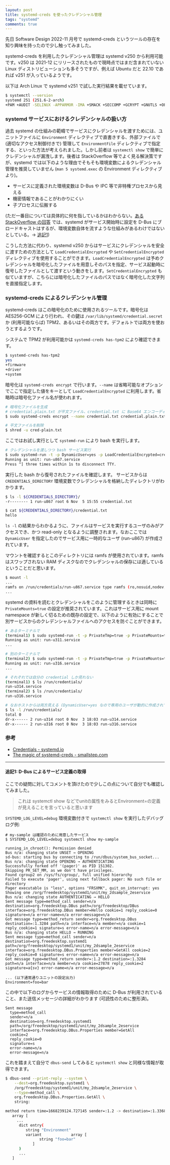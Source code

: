 ```yaml
---
layout: post
title: systemd-creds を使ったクレデンシャル管理
tags: "systemd"
comments: true
---
```


先日 Software Design 2022-11 月号で systemd-creds というツールの存在を知り興味を持ったので少し触ってみました。

systemd-creds を利用したクレデンシャル管理は systemd v250 から利用可能です。v250 は 2021-12 にリリースされたもので現時点ではまだ含まれていない Linux ディストリビューションも多そうですが、例えば Ubuntu だと 22.10 であれば v251 が入っているようです。

以下は Arch Linux で systemd v251 で試した実行結果を載せています。

```bash
$ systemctl --version
systemd 251 (251.6-2-arch)
+PAM +AUDIT -SELINUX -APPARMOR -IMA +SMACK +SECCOMP +GCRYPT +GNUTLS +OPENSSL +ACL +BLKID +CURL +ELFUTILS +FIDO2 +IDN2 -IDN +IPTC +KMOD +LIBCRYPTSETUP +LIBFDISK +PCRE2 -PWQUALITY +P11KIT -QRENCODE +TPM2 +BZIP2 +LZ4 +XZ +ZLIB +ZSTD -BPF_FRAMEWORK +XKBCOMMON +UTMP -SYSVINIT default-hierarchy=unified
```

### systemd サービスにおけるクレデンシャルの扱い方

過去 systemd の仕組みの範疇でサービスにクレデンシャルを渡すためには、ユニットファイルに `Environment` ディレクティブで直書きする、外部ファイルで (適切なアクセス制御付きで) 管理して `EnvironmentFile` ディレクティブで指定する、といった方法が考えられました。しかし前者は `systemctl show` で簡単にクレデンシャルが漏洩します。後者は StackOverflow 等でよく見る解決策ですが、systemd では以下のような理由でそもそも環境変数によるクレデンシャル管理を推奨していません (`man 5 systemd.exec` の Environment ディレクティブより)。

- サービスに定義された環境変数は D-Bus や IPC 等で非特権プロセスから見える
- 機密情報であることがわかりにくい
- 子プロセスに伝搬する

(ただ一番目については具体的に何を指しているかはわからない。[ある StackOverflow の回答][3] では、systemd がサービス開始時に設定を D-Bus にブロードキャストはするが、環境変数自体を流すような仕組みがあるわけではないとしている。-> [追記1](#d-bus))

こうした方法に代わり、systemd v250 からはサービスにクレデンシャルを安全に渡すための方法として `LoadCredentialEncrypted` や `SetCredentialEncrypted` ディレクティブを使用することができます。`LoadCredentialEncrypted` は予めクレデンシャルを暗号化したファイルを用意しそのパスを指定、サービス起動時に復号したファイルとして渡すという動きをします。`SetCredentialEncrypted` も似ていますが、こちらには暗号化したファイルのパスではなく暗号化した文字列を直接指定します。

### systemd-creds によるクレデンシャル管理

systemd-creds はこの暗号化のために使用されるツールです。暗号化は AES256-GCM により行われ、その鍵は `/var/lib/systemd/credential.secret` か (利用可能ならば) TPM2、あるいはその両方です。デフォルトでは両方を使おうとするようです。

システムで TPM2 が利用可能かは `systemd-creds has-tpm2` により確認できます。

```bash
$ systemd-creds has-tpm2
yes
+firmware
+driver
+system
```

暗号化は `systemd-creds encrypt` で行います。`--name` は省略可能なオプションでここで指定した値をキーとして `LoadCredentialEncrypted` に利用します。省略時は暗号化ファイル名が使われます。

```bash
# 暗号化ファイルを生成
# credential.plain.txt が平文ファイル、credential.txt に Base64 エンコーディングされた暗号化ファイルが生成される
$ sudo systemd-creds encrypt --name credential.txt credential.plain.txt credential.txt

# 平文ファイルを削除
$ shred -u cred-plain.txt
```

ここではお試し実行として `systemd-run` により bash を実行します。 

```bash
# クレデンシャルを渡しつつ bash サービス実行
$ sudo systemd-run -t -p DynamicUser=yes -p LoadCredentialEncrypted=credential.txt:$(pwd)/credential.txt /bin/bash
Running as unit: run-u867.service
Press ^] three times within 1s to disconnect TTY.
```

実行した bash から復号されたファイルを確認します。
サービスからは `CREDENTIALS_DIRECTORY` 環境変数でクレデンシャルを格納したディレクトリがわかります。

```bash
$ ls -l ${CREDENTIALS_DIRECTORY}/
-r-------- 1 run-u867 root 6 Nov  5 15:55 credential.txt

$ cat ${CREDENTIALS_DIRECTORY}/credential.txt
hello
```

`ls -l` の結果からわかるように、ファイルはサービスを実行するユーザのみがアクセスでき、かつ read-only となるように調整されます。なおここでは `DynamicUser` を指定したのでサービス用に一時的なユーザ (run-u867) が作成されています。

マウントを確認するとこのディレクトリには ramfs が使用されています。ramfs はスワップされない RAM ディスクなのでクレデンシャルの保存には適しているということだと思います。

```bash
$ mount -l
...
ramfs on /run/credentials/run-u867.service type ramfs (ro,nosuid,nodev,noexec,relatime,mode=700)
...
```

systemd の資料を読むとクレデンシャルをこのように管理するときは同時に `PrivateMounts=true` の設定が推奨されています。これはサービス用に mount namespace が新しく切るための既存の設定で、以下のように有効にすることで別サービスからのクレデンシャルファイルへのアクセスを防ぐことができます。

```bash
# あるターミナルで
(terminal1) $ sudo systemd-run -t -p PrivateTmp=true -p PrivateMounts=true -p DynamicUser=yes -p LoadCredential=abc:/etc/hosts /bin/bash
Running as unit: run-u311.service
...

# 別のターミナルで
(terminal2) $ sudo systemd-run -t -p PrivateTmp=true -p PrivateMounts=true -p DynamicUser=yes -p LoadCredential=abc:/etc/hosts /bin/bash
Running as unit: run-u316.service
...

# それぞれでは自分の credential しか見れない
(terminal1) $ ls /run/credentials/
run-u314.service
(terminal2) $ ls /run/credentials/
run-u316.service

# なおホストからは両方見える (DynamicUser=yes なので専用のユーザが動的に作成されている)
$ ls -l /run/credentials/
total 0
dr-x------ 2 run-u314 root 0 Nov  3 18:03 run-u314.service
dr-x------ 2 run-u316 root 0 Nov  3 18:03 run-u316.service
```

### 参考

- [Credentials - systemd.io][1]
- [The magic of systemd-creds - smallstep.com][2]

---

<div id="d-bus" />

#### 追記1: D-Bus によるサービス定義の取得

ここでの疑問に対してコメントを頂けたので少しこの点について自分でも確認してみました。

> これは systemctl show などでunitの属性をみるとEnvironment=の定義が見えることを言っていると思います

`SYSTEMD_LOG_LEVEL=debug` 環境変数付きで `systemctl show` を実行したデバッグログ例:

```
# my-sample は確認のために用意したサービス
$ SYSTEMD_LOG_LEVEL=debug systemctl show my-sample

running_in_chroot(): Permission denied
Bus n/a: changing state UNSET → OPENING
sd-bus: starting bus by connecting to /run/dbus/system_bus_socket...
Bus n/a: changing state OPENING → AUTHENTICATING
Successfully forked off '(pager)' as PID 151302.
Skipping PR_SET_MM, as we don't have privileges.
Found cgroup2 on /sys/fs/cgroup/, full unified hierarchy
Failed to execute 'pager', using next fallback pager: No such file or directory
Pager executable is "less", options "FRSXMK", quit_on_interrupt: yes
Showing one /org/freedesktop/systemd1/unit/my_2dsample_2eservice
Bus n/a: changing state AUTHENTICATING → HELLO
Sent message type=method_call sender=n/a destination=org.freedesktop.DBus path=/org/freedesktop/DBus interface=org.freedesktop.DBus member=Hello cookie=1 reply_cookie=0 signature=n/a error-name=n/a error-message=n/a
Got message type=method_return sender=org.freedesktop.DBus destination=:1.3284 path=n/a interface=n/a member=n/a cookie=1 reply_cookie=1 signature=s error-name=n/a error-message=n/a
Bus n/a: changing state HELLO → RUNNING
Sent message type=method_call sender=n/a destination=org.freedesktop.systemd1 path=/org/freedesktop/systemd1/unit/my_2dsample_2eservice interface=org.freedesktop.DBus.Properties member=GetAll cookie=2 reply_cookie=0 signature=s error-name=n/a error-message=n/a
Got message type=method_return sender=:1.2 destination=:1.3284 path=n/a interface=n/a member=n/a cookie=27878 reply_cookie=2 signature=a{sv} error-name=n/a error-message=n/a

... (以下通常通りユニットの設定出力)
Environment=foo=bar
```

この中で以下のログからサービスの情報取得のために D-Bus が利用されていること、また送信メッセージの詳細がわかります (可読性のために整形済)。

```
Sent message
  type=method_call
  sender=n/a
  destination=org.freedesktop.systemd1
  path=/org/freedesktop/systemd1/unit/my_2dsample_2eservice
  interface=org.freedesktop.DBus.Properties member=GetAll
  cookie=2
  reply_cookie=0
  signature=s
  error-name=n/a
  error-message=n/a
```

これを踏まえて自分で `dbus-send` してみると `systemctl show` と同様な情報が取得できます。

```bash
$ dbus-send --print-reply --system \
    --dest=org.freedesktop.systemd1 \
    /org/freedesktop/systemd1/unit/my_2dsample_2eservice \
    --type=method_call \
    org.freedesktop.DBus.Properties.GetAll \
    string:

method return time=1668239124.727145 sender=:1.2 -> destination=:1.3368 serial=28854 reply_serial=2
   array [
     ...
      dict entry(
         string "Environment"
         variant             array [
               string "foo=bar"
            ]
      )
      ...
   ]
```

[1]: https://systemd.io/CREDENTIALS/
[2]: https://smallstep.com/blog/systemd-creds-hardware-protected-secrets/
[3]: https://security.stackexchange.com/questions/264373/details-snoop-environment-variables-using-d-bus-ipc
